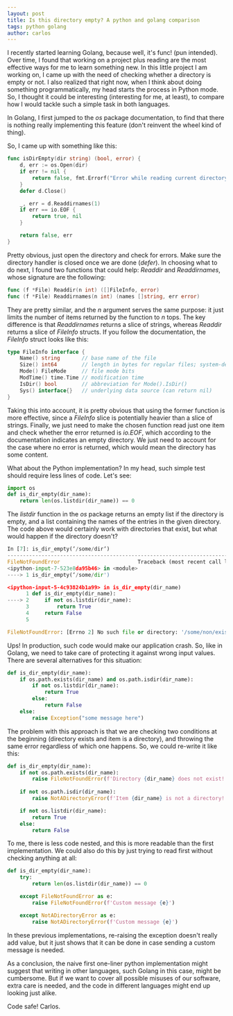 ```yaml
---
layout: post
title: Is this directory empty? A python and golang comparison
tags: python golang
author: carlos
---
```

I recently started learning Golang, because well, it's func! (pun intended). 
Over time, I found that working on a project plus reading are the most effective ways for me to learn something new. In this little project I am working on, I came up with the need of checking whether a directory is empty or not. I also realized that right now, when I think about doing something programmatically, my head starts the process in Python mode. So, I thought it could be interesting (interesting for me, at least), to compare how I would tackle such a simple task in both languages. 

In Golang, I first jumped to the _os_ package documentation, to find that there is nothing really implementing this feature (don't reinvent the wheel kind of thing).

So, I came up with something like this: 
```go
func isDirEmpty(dir string) (bool, error) {
    d, err := os.Open(dir)
    if err != nil {
        return false, fmt.Errorf("Error while reading current directory: %v\n", err)
    }
    defer d.Close()

    _, err = d.Readdirnames(1)
    if err == io.EOF {
        return true, nil
    }

    return false, err
}

```
Pretty obvious, just open the directory and check for errors. Make sure the directory handler is closed once we are done (_defer_). 
In choosing what to do next, I found two functions that could help: _Readdir_ and _Readdirnames_, whose signature are the following: 

```go
func (f *File) Readdir(n int) ([]FileInfo, error)
func (f *File) Readdirnames(n int) (names []string, err error)
```

They are pretty similar, and the _n_ argument serves the same purpose: it just limits the number of items returned by the function to _n_ tops. The key difference is that _Readdirnames_ returns a slice of strings, whereas _Readdir_ returns a slice of _FileInfo_ structs. If you follow the documentation, the _FileInfo_ struct looks like this:
```go
type FileInfo interface {
    Name() string       // base name of the file
    Size() int64        // length in bytes for regular files; system-dependent for others
    Mode() FileMode     // file mode bits
    ModTime() time.Time // modification time
    IsDir() bool        // abbreviation for Mode().IsDir()
    Sys() interface{}   // underlying data source (can return nil)
}
```

Taking this into account, it is pretty obvious that using the former function is more effective, since a _FileInfo_ slice is potentially heavier than a slice of strings.
Finally, we just need to make the chosen function read just one item and check whether the error returned is _io.EOF_, which according to the documentation indicates an empty directory. We just need to account for the case where no error is returned, which would mean the directory has some content. 

What about the Python implementation? In my head, such simple test should require less lines of code. Let's see: 
```python
import os
def is_dir_empty(dir_name):
    return len(os.listdir(dir_name)) == 0
```

The _listdir_ function in the _os_ package returns an empty list if the directory is empty, and a list containing the names of the entries in the given directory. 
The code above would certainly work with directories that exist, but what would happen if the directory doesn't? 
```python
In [7]: is_dir_empty(‘/some/dir‘)
---------------------------------------------------------------------------
FileNotFoundError                         Traceback (most recent call last)
<ipython-input-7-523e8da95b46> in <module>
----> 1 is_dir_empty(‘/some/dir')

<ipython-input-5-4c93824b1a99> in is_dir_empty(dir_name)
      1 def is_dir_empty(dir_name):
----> 2     if not os.listdir(dir_name):
      3         return True
      4     return False
      5

FileNotFoundError: [Errno 2] No such file or directory: '/some/non/existing/dir'
```
Ups! In production, such code would make our application crash. So, like in Golang, we need to take care of protecting it against wrong input values. There are several alternatives for this situation: 

```python
def is_dir_empty(dir_name):
    if os.path.exists(dir_name) and os.path.isdir(dir_name):
        if not os.listdir(dir_name):
            return True
        else:    
            return False
    else:
        raise Exception("some message here")
```
The problem with this approach is that we are checking two conditions at the beginning (directory exists and item is a directory), and throwing the same error regardless of which one happens. So, we could re-write it like this: 

```python
def is_dir_empty(dir_name):
    if not os.path.exists(dir_name):
        raise FileNotFoundError(f'Directory {dir_name} does not exist!')
        
    if not os.path.isdir(dir_name):
        raise NotADirectoryError(f'Item {dir_name} is not a directory!')

    if not os.listdir(dir_name):
        return True
    else:    
        return False
```
To me, there is less code nested, and this is more readable than the first implementation. 
We could also do this by just trying to read first without checking anything at all: 
```python
def is_dir_empty(dir_name):
    try:
        return len(os.listdir(dir_name)) == 0

    except FileNotFoundError as e:
        raise FileNotFoundError(f'Custom message {e}')

    except NotADirectoryError as e:
        raise NotADirectoryError(f'Custom message {e}')

```
In these previous implementations, re-raising the exception doesn't really add value, but it just shows that it can be done in case sending a custom message is needed. 

As a conclusion, the naive first one-liner python implementation might suggest that writing in other languages, such Golang in this case, might be cumbersome. But if we want to cover all possible misuses of our software, extra care is needed, and the code in different languages might end up looking just alike. 

Code safe!
Carlos. 

